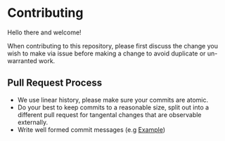 # Contributing

Hello there and welcome!

When contributing to this repository, please first discuss the change you wish to make via issue before making a change to avoid duplicate or un-warranted work.

## Pull Request Process

- We use linear history, please make sure your commits are atomic.
- Do your best to keep commits to a reasonable size, split out into a different pull request for tangental changes that are observable externally.
- Write well formed commit messages (e.g [Example](https://tbaggery.com/2008/04/19/a-note-about-git-commit-messages.html))
